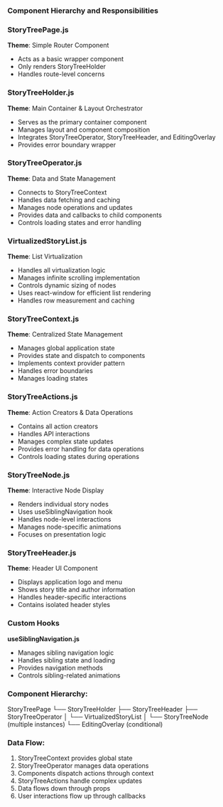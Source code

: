 ### Component Hierarchy and Responsibilities

### StoryTreePage.js
**Theme**: Simple Router Component
- Acts as a basic wrapper component
- Only renders StoryTreeHolder
- Handles route-level concerns

### StoryTreeHolder.js
**Theme**: Main Container & Layout Orchestrator
- Serves as the primary container component
- Manages layout and component composition
- Integrates StoryTreeOperator, StoryTreeHeader, and EditingOverlay
- Provides error boundary wrapper

### StoryTreeOperator.js
**Theme**: Data and State Management
- Connects to StoryTreeContext
- Handles data fetching and caching
- Manages node operations and updates
- Provides data and callbacks to child components
- Controls loading states and error handling

### VirtualizedStoryList.js
**Theme**: List Virtualization
- Handles all virtualization logic
- Manages infinite scrolling implementation
- Controls dynamic sizing of nodes
- Uses react-window for efficient list rendering
- Handles row measurement and caching

### StoryTreeContext.js 
**Theme**: Centralized State Management
- Manages global application state
- Provides state and dispatch to components
- Implements context provider pattern
- Handles error boundaries
- Manages loading states

### StoryTreeActions.js
**Theme**: Action Creators & Data Operations
- Contains all action creators
- Handles API interactions
- Manages complex state updates
- Provides error handling for data operations
- Controls loading states during operations

### StoryTreeNode.js
**Theme**: Interactive Node Display
- Renders individual story nodes
- Uses useSiblingNavigation hook
- Handles node-level interactions
- Manages node-specific animations
- Focuses on presentation logic

### StoryTreeHeader.js
**Theme**: Header UI Component
- Displays application logo and menu
- Shows story title and author information
- Handles header-specific interactions
- Contains isolated header styles

### Custom Hooks
**useSiblingNavigation.js**
- Manages sibling navigation logic
- Handles sibling state and loading
- Provides navigation methods
- Controls sibling-related animations

### Component Hierarchy:
StoryTreePage
└── StoryTreeHolder
    ├── StoryTreeHeader
    ├── StoryTreeOperator
    │   └── VirtualizedStoryList
    │       └── StoryTreeNode (multiple instances)
    └── EditingOverlay (conditional)

### Data Flow:
1. StoryTreeContext provides global state
2. StoryTreeOperator manages data operations
3. Components dispatch actions through context
4. StoryTreeActions handle complex updates
5. Data flows down through props
6. User interactions flow up through callbacks